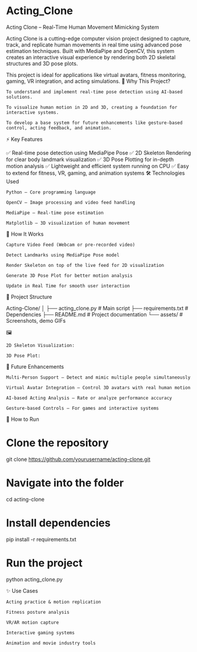 # Acting_Clone


Acting Clone – Real-Time Human Movement Mimicking System

Acting Clone is a cutting-edge computer vision project designed to capture, track, and replicate human movements in real time using advanced pose estimation techniques. Built with MediaPipe and OpenCV, this system creates an interactive visual experience by rendering both 2D skeletal structures and 3D pose plots.

This project is ideal for applications like virtual avatars, fitness monitoring, gaming, VR integration, and acting simulations.
📌 Why This Project?

    To understand and implement real-time pose detection using AI-based solutions.

    To visualize human motion in 2D and 3D, creating a foundation for interactive systems.

    To develop a base system for future enhancements like gesture-based control, acting feedback, and animation.

⚡ Key Features

✅ Real-time pose detection using MediaPipe Pose
✅ 2D Skeleton Rendering for clear body landmark visualization
✅ 3D Pose Plotting for in-depth motion analysis
✅ Lightweight and efficient system running on CPU
✅ Easy to extend for fitness, VR, gaming, and animation systems
🛠️ Technologies Used

    Python – Core programming language

    OpenCV – Image processing and video feed handling

    MediaPipe – Real-time pose estimation

    Matplotlib – 3D visualization of human movement

🚀 How It Works

    Capture Video Feed (Webcam or pre-recorded video)

    Detect Landmarks using MediaPipe Pose model

    Render Skeleton on top of the live feed for 2D visualization

    Generate 3D Pose Plot for better motion analysis

    Update in Real Time for smooth user interaction

📂 Project Structure

Acting-Clone/
│
├── acting_clone.py          # Main script
├── requirements.txt         # Dependencies
├── README.md                # Project documentation
└── assets/                  # Screenshots, demo GIFs

🖼️ 

    2D Skeleton Visualization:

    3D Pose Plot:

🔮 Future Enhancements

    Multi-Person Support – Detect and mimic multiple people simultaneously

    Virtual Avatar Integration – Control 3D avatars with real human motion

    AI-based Acting Analysis – Rate or analyze performance accuracy

    Gesture-based Controls – For games and interactive systems

📖 How to Run

# Clone the repository
git clone https://github.com/yourusername/acting-clone.git

# Navigate into the folder
cd acting-clone

# Install dependencies
pip install -r requirements.txt

# Run the project
python acting_clone.py

✨ Use Cases

    Acting practice & motion replication

    Fitness posture analysis

    VR/AR motion capture

    Interactive gaming systems

    Animation and movie industry tools

